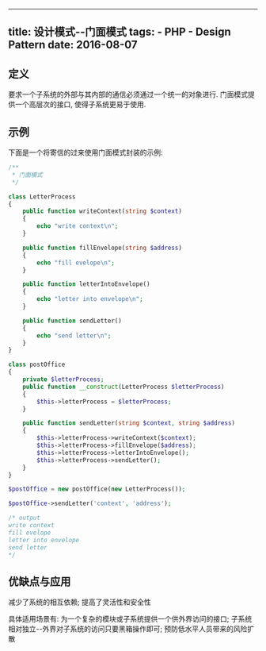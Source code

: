 ----------------
title: 设计模式--门面模式
tags:
    - PHP
    - Design Pattern
date: 2016-08-07
----------------

定义
---
要求一个子系统的外部与其内部的通信必须通过一个统一的对象进行. 门面模式提供一个高层次的接口, 使得子系统更易于使用.

<!-- more -->

示例
---
下面是一个将寄信的过来使用门面模式封装的示例:
```PHP
/**
 * 门面模式
 */

class LetterProcess
{
    public function writeContext(string $context)
    {
        echo "write context\n";
    }

    public function fillEnvelope(string $address)
    {
        echo "fill evelope\n";
    }

    public function letterIntoEnvelope()
    {
        echo "letter into envelope\n";
    }

    public function sendLetter()
    {
        echo "send letter\n";
    }
}

class postOffice
{
    private $letterProcess;
    public function __construct(LetterProcess $letterProcess)
    {
        $this->letterProcess = $letterProcess;
    }

    public function sendLetter(string $context, string $address)
    {
        $this->letterProcess->writeContext($context);
        $this->letterProcess->fillEnvelope($address);
        $this->letterProcess->letterIntoEnvelope();
        $this->letterProcess->sendLetter();
    }
}

$postOffice = new postOffice(new LetterProcess());

$postOffice->sendLetter('context', 'address');

/* output
write context
fill evelope
letter into envelope
send letter
*/
```

优缺点与应用
---
减少了系统的相互依赖; 提高了灵活性和安全性

具体适用场景有: 为一个复杂的模块或子系统提供一个供外界访问的接口; 子系统相对独立--外界对子系统的访问只要黑箱操作即可; 预防低水平人员带来的风险扩散
